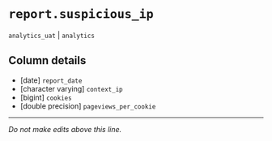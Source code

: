 # `report.suspicious_ip`
`analytics_uat` | `analytics`

## Column details
* [date]      `report_date`
* [character varying] `context_ip`
* [bigint]    `cookies`
* [double precision] `pageviews_per_cookie`

-------------------------------------------------------------------------------
*Do not make edits above this line.*
